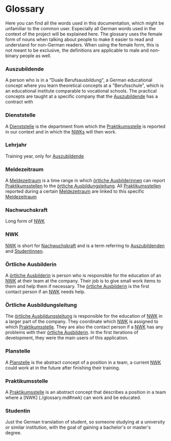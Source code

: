 # Glossary

Here you can find all the words used in this documentation, which might be
unfamiliar to the common user.
Especially all German words used in the context of the project will be explained here.
The glossary uses the female form of nouns when talking about people to make it easier to
read and understand for non-German readers.
When using the female form, this is not meant to be exclusive, the definitions
are applicable to male and non-binary people as well.

### Auszubildende

A person who is in a "Duale Berufsausbildung", a German educational concept where you learn theoretical
concepts at a "Berufsschule", which is an educational institute comparable to vocational schools.
The practical concepts are taught at a specific company that the [Auszubildende](./glossary.md#auszubildende)
has a contract with

### Dienststelle

A [Dienststelle](#dienststelle) is the department from which the [Praktikumsstelle](#praktikumsstelle) is reported in our context and in which the [NWKs](#nachwuchskraft) will then work.

### Lehrjahr

Training year, only for [Auszubildende](#auszubildende)

### Meldezeitraum

A [Meldezeitraum](./glossary.md#meldezeitraum) is a time range in which [örtliche Ausbilderinnen](./glossary.md#ortliche-ausbilderin) can
report [Praktikumsstellen](./glossary.md#praktikumsstelle) to the [örtliche Ausbildungsleitung](./glossary.md#ortliche-ausbildungsleitung).
All [Praktikumsstellen](./glossary.md#praktikumsstelle) reported during a certain [Meldezeitraum](./glossary.md#meldezeitraum) are linked to this specific [Meldezeitraum](./glossary.md#meldezeitraum)

### Nachwuchskraft
Long form of [NWK](./glossary.md#nwk)

### NWK
[NWK](./glossary.md#nwk) is short for [Nachwuchskraft](./glossary.md#nachwuchskraft) and is a term referring to [Auszubildenden](./glossary.md#auszubildende) and [Studentinnen](./glossary.md#studentin).

### Örtliche Ausbilderin

A [örtliche Ausbilderin](./glossary.md#ortliche-ausbilderin) is person who is responsible for the education of an [NWK](./glossary.md#nwk) at their team at the company. Their job is to give small work items to them and help them if necessary.
The [örtliche Ausbilderin](./glossary.md#ortliche-ausbilderin) is the first contact person if an [NWK](./glossary.md#nwk) needs help.

### Örtliche Ausbildungsleitung

The [örtliche Ausbildungsleitung](./glossary.md#ortliche-ausbildungsleitung) is responsible for the education of [NWK](./glossary.md#nwk) in a larger part of the company.
They coordinate which [NWK](./glossary.md#nwk) is assigned to which [Praktikumsstelle](./glossary.md#praktikumsstelle).
They are also the contact person if a [NWK](./glossary.md#nwk) has any problems with their [örtliche Ausbilderin](./glossary.md#ortliche-ausbilderin).
In the first iterations of development, they were the main users of this application.

### Planstelle
A [Planstelle](./glossary.md#planstelle) is the abstract concept of a position in a team,
a current [NWK](./glossary.md#nwk) could work at in the future after finishing their training. 

### Praktikumsstelle

A [Praktikumsstelle](./glossary.md#praktikumsstelle) is an abstract concept that describes a position in a team where a [NWK] (./glossary.md#nwk) can work and be educated.

### Studentin
Just the German translation of student, so someone studying at a university or similar institution,
with the goal of gaining a bachelor's or master's degree.